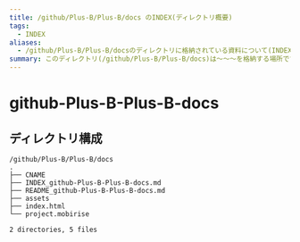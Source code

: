 ```yaml
---
title: /github/Plus-B/Plus-B/docs のINDEX(ディレクトリ概要)
tags:
  - INDEX
aliases:
  - /github/Plus-B/Plus-B/docsのディレクトリに格納されている資料について(INDEX:索引)
summary: このディレクトリ(/github/Plus-B/Plus-B/docs)は〜〜〜を格納する場所です。
---
```


# github-Plus-B-Plus-B-docs

## ディレクトリ構成

```
/github/Plus-B/Plus-B/docs
.
├── CNAME
├── INDEX_github-Plus-B-Plus-B-docs.md
├── README_github-Plus-B-Plus-B-docs.md
├── assets
├── index.html
└── project.mobirise

2 directories, 5 files

```


